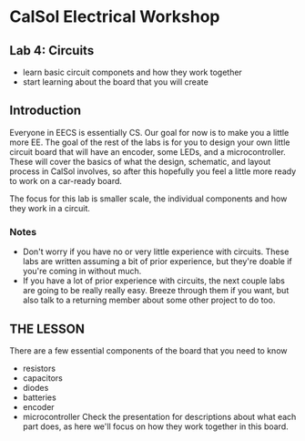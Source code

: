 # CalSol Electrical Workshop
## Lab 4: Circuits
* learn basic circuit componets and how they work together
* start learning about the board that you will create

## Introduction
Everyone in EECS is essentially CS. Our goal for now is to make you a little more EE. The goal of the rest of the labs is for you to design your own little circuit board that will have an encoder, some LEDs, and a microcontroller. These will cover the basics of what the design, schematic, and layout process in CalSol involves, so after this hopefully you feel a little more ready to work on a car-ready board.

The focus for this lab is smaller scale, the individual components and how they work in a circuit.

### Notes
- Don't worry if you have no or very little experience with circuits. These labs are written assuming a bit of prior experience, but they're doable if you're coming in without much.
- If you have a lot of prior experience with circuits, the next couple labs are going to be really really easy. Breeze through them if you want, but also talk to a returning member about some other project to do too.

## THE LESSON
There are a few essential components of the board that you need to know
- resistors
- capacitors
- diodes
- batteries
- encoder
- microcontroller
Check the presentation for descriptions about what each part does, as here we'll focus on how they work together in this board.